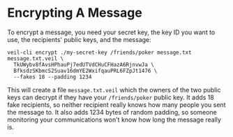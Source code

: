 # Encrypting A Message

To encrypt a message, you need your secret key, the key ID you want to use, the recipients' public keys, and the
message:

```shell
veil-cli encrypt ./my-secret-key /friends/poker message.txt message.txt.veil \
  TkUWybv8fAvsHPhauPj7edUTVdCHuCFHazA6RjnvwJa \
  BfksdzSKbmcS2Suav16dmYE2WxifqauPRL6FZpJt1476 \
  --fakes 18 --padding 1234
```

This will create a file `message.txt.veil` which the owners of the two public keys can decrypt if they have
your `/friends/poker` public key. It adds 18 fake recipients, so neither recipient really knows how many people you sent
the message to. It also adds 1234 bytes of random padding, so someone monitoring your communications won't know how long
the message really is.